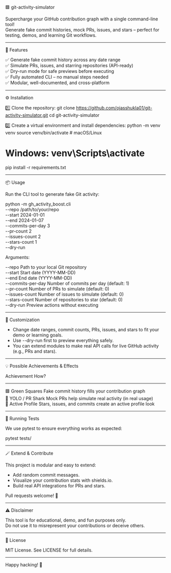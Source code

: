 🟩 git-activity-simulator

Supercharge your GitHub contribution graph with a single command-line tool!  
Generate fake commit histories, mock PRs, issues, and stars – perfect for testing, demos, and learning Git workflows.

---

🚀 Features

✅ Generate fake commit history across any date range  
✅ Simulate PRs, issues, and starring repositories (API-ready)  
✅ Dry-run mode for safe previews before executing  
✅ Fully automated CLI – no manual steps needed  
✅ Modular, well-documented, and cross-platform  

---

⚙️ Installation

1️⃣ Clone the repository:
git clone https://github.com/ojasshukla01/git-activity-simulator.git
cd git-activity-simulator

2️⃣ Create a virtual environment and install dependencies:
python -m venv venv
source venv/bin/activate  # macOS/Linux
# Windows: venv\Scripts\activate
pip install -r requirements.txt

---

📦 Usage

Run the CLI tool to generate fake Git activity:

python -m gh_activity_boost.cli \
  --repo /path/to/your/repo \
  --start 2024-01-01 \
  --end 2024-01-07 \
  --commits-per-day 3 \
  --pr-count 2 \
  --issues-count 2 \
  --stars-count 1 \
  --dry-run

Arguments:

--repo             Path to your local Git repository  
--start            Start date (YYYY-MM-DD)  
--end              End date (YYYY-MM-DD)  
--commits-per-day  Number of commits per day (default: 1)  
--pr-count         Number of PRs to simulate (default: 0)  
--issues-count     Number of issues to simulate (default: 0)  
--stars-count      Number of repositories to star (default: 0)  
--dry-run          Preview actions without executing  

---

🎯 Customization

- Change date ranges, commit counts, PRs, issues, and stars to fit your demo or learning goals.
- Use --dry-run first to preview everything safely.
- You can extend modules to make real API calls for live GitHub activity (e.g., PRs and stars).

---

💡 Possible Achievements & Effects

Achievement          How?  
-------------------- ---------------------------------------------  
🟩 Green Squares     Fake commit history fills your contribution graph  
🏁 YOLO / PR Shark   Mock PRs help simulate real activity (in real usage)  
🚀 Active Profile    Stars, issues, and commits create an active profile look  

---

🧪 Running Tests

We use pytest to ensure everything works as expected:

pytest tests/

---

🪄 Extend & Contribute

This project is modular and easy to extend:
- Add random commit messages.
- Visualize your contribution stats with shields.io.
- Build real API integrations for PRs and stars.

Pull requests welcome! 🚀

---

⚠️ Disclaimer

This tool is for educational, demo, and fun purposes only.  
Do not use it to misrepresent your contributions or deceive others.

---

📄 License

MIT License. See LICENSE for full details.

---

Happy hacking! 🌟
